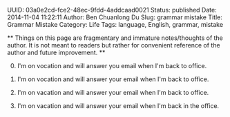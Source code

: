 UUID: 03a0e2cd-fce2-48ec-9fdd-4addcaad0021
Status: published
Date: 2014-11-04 11:22:11
Author: Ben Chuanlong Du
Slug: grammar mistake
Title: Grammar Mistake
Category: Life
Tags: language, English, grammar, mistake

**
Things on this page are
fragmentary and immature notes/thoughts of the author.
It is not meant to readers
but rather for convenient reference of the author and future improvement.
**


0. I'm on vocation and will answer you email when I'm back to office.

1. I'm on vocation and will answer your email when I'm back to office.

2. I'm on vacation and will answer your email when I'm back to office.

3. I'm on vacation and will answer your email when I'm back in the office.
